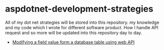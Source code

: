 # aspdotnet-development-strategies

All of my dot net strategies will be stored into this repository. my knowledge and my code which I wrote for different software product.
How I handle API request and so more will be updated into this repository day to day.

- [Modifying a field value form a database table using web API ](https://github.com/Maxyee/aspdotnet-development-strategies/tree/master/PictureTablePrivacyFieldDataChangeAPI)
